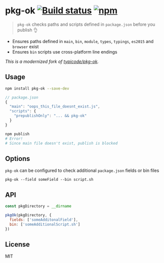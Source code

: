 # pkg-ok [![Build status](https://github.com/abraham/pkg-ok/actions/workflows/index.yaml/badge.svg)](https://github.com/abraham/pkg-ok/actions/workflows/index.yaml) [![npm](https://img.shields.io/npm/v/@abraham/pkg-ok.svg)](https://www.npmjs.com/package/@abraham/pkg-ok)

> `pkg-ok` checks paths and scripts defined in `package.json` before you publish 👌

* Ensures paths defined in `main`, `bin`, `module`, `types`, `typings`, `es2015` and `browser` exist
* Ensures `bin` scripts use cross-platform line endings

_This is a modernized fork of [typicode/pkg-ok](https://github.com/typicode/pkg-ok)._

## Usage

```sh
npm install pkg-ok --save-dev
```

```js
// package.json
{
  "main": "oops_this_file_doesnt_exist.js",
  "scripts": {
    "prepublishOnly": "... && pkg-ok"
  }
}
```

```sh
npm publish
# Error!
# Since main file doesn't exist, publish is blocked
```

## Options

`pkg-ok` can be configured to check additional `package.json` fields or bin files

```
pkg-ok --field someField --bin script.sh
```

## API

```js
const pkgDirectory = __dirname

pkgOk(pkgDirectory, {
  fields: ['someAdditonalField'],
  bin: ['someAdditionalScript.sh']
})
```

## License

MIT

